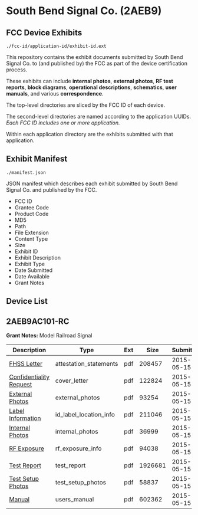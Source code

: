 # South Bend Signal Co. (2AEB9)
## FCC Device Exhibits

```
./fcc-id/application-id/exhibit-id.ext
```

This repository contains the exhibit documents submitted by South Bend Signal Co. to (and published by) the FCC as part of the device certification process.

These exhibits can include **internal photos**, **external photos**, **RF test reports**, **block diagrams**, **operational descriptions**, **schematics**, **user manuals**, and various **correspondence**.

The top-level directories are sliced by the FCC ID of each device.

The second-level directories are named according to the application UUIDs. *Each FCC ID includes one or more application.*

Within each application directory are the exhibits submitted with that application. 

## Exhibit Manifest

```
./manifest.json
```

JSON manifest which describes each exhibit submitted by South Bend Signal Co. and published by the FCC.

- FCC ID
- Grantee Code
- Product Code
- MD5
- Path
- File Extension
- Content Type
- Size
- Exhibit ID
- Exhibit Description
- Exhibit Type
- Date Submitted
- Date Available
- Grant Notes

## Device List
## 2AEB9AC101-RC
**Grant Notes:** Model Railroad Signal

| Description | Type | Ext | Size | Submitted | Available |
| ----------- | ---- | --- | ---- | --------- | --------- |
| [FHSS Letter](2AEB9AC101-RC/7b043beb5441fdd1b6351029a8030112/2615581.pdf) | attestation_statements | pdf | 208457 | 2015-05-15 | 2015-05-15 |
| [Confidentiality Request](2AEB9AC101-RC/7b043beb5441fdd1b6351029a8030112/2615583.pdf) | cover_letter | pdf | 122824 | 2015-05-15 | 2015-05-15 |
| [External Photos](2AEB9AC101-RC/7b043beb5441fdd1b6351029a8030112/2615579.pdf) | external_photos | pdf | 93254 | 2015-05-15 | 2015-05-15 |
| [Label Information](2AEB9AC101-RC/7b043beb5441fdd1b6351029a8030112/2615580.pdf) | id_label_location_info | pdf | 211046 | 2015-05-15 | 2015-05-15 |
| [Internal Photos](2AEB9AC101-RC/7b043beb5441fdd1b6351029a8030112/2615582.pdf) | internal_photos | pdf | 36999 | 2015-05-15 | 2015-05-15 |
| [RF Exposure](2AEB9AC101-RC/7b043beb5441fdd1b6351029a8030112/2615585.pdf) | rf_exposure_info | pdf | 94038 | 2015-05-15 | 2015-05-15 |
| [Test Report](2AEB9AC101-RC/7b043beb5441fdd1b6351029a8030112/2615578.pdf) | test_report | pdf | 1926681 | 2015-05-15 | 2015-05-15 |
| [Test Setup Photos](2AEB9AC101-RC/7b043beb5441fdd1b6351029a8030112/2615586.pdf) | test_setup_photos | pdf | 58837 | 2015-05-15 | 2015-05-15 |
| [Manual](2AEB9AC101-RC/7b043beb5441fdd1b6351029a8030112/2615584.pdf) | users_manual | pdf | 602362 | 2015-05-15 | 2015-05-15 |
